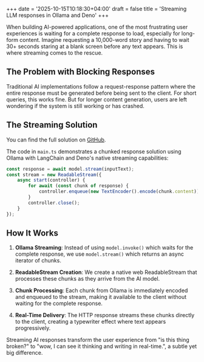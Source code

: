 +++
date = '2025-10-15T10:18:30+04:00'
draft = false
title = 'Streaming LLM responses in Ollama and Deno'
+++

When building AI-powered applications, one of the most frustrating user experiences is waiting for a complete response to load, especially for long-form content. Imagine requesting a 10,000-word story and having to wait 30+ seconds staring at a blank screen before any text appears. This is where streaming comes to the rescue.

## The Problem with Blocking Responses

Traditional AI implementations follow a request-response pattern where the entire response must be generated before being sent to the client. For short queries, this works fine. But for longer content generation, users are left wondering if the system is still working or has crashed.

## The Streaming Solution

You can find the full solution on [GitHub](https://github.com/hosainnet/ai-experiments/tree/main/deno-ollama-streaming-response).

The code in `main.ts` demonstrates a chunked response solution using Ollama with LangChain and Deno's native streaming capabilities:

```typescript
const response = await model.stream(inputText);
const stream = new ReadableStream({
    async start(controller) {
        for await (const chunk of response) {
            controller.enqueue(new TextEncoder().encode(chunk.content));
        }
        controller.close();
    }
});
```

## How It Works

1. **Ollama Streaming**: Instead of using `model.invoke()` which waits for the complete response, we use `model.stream()` which returns an async iterator of chunks.

2. **ReadableStream Creation**: We create a native web ReadableStream that processes these chunks as they arrive from the AI model.

3. **Chunk Processing**: Each chunk from Ollama is immediately encoded and enqueued to the stream, making it available to the client without waiting for the complete response.

4. **Real-Time Delivery**: The HTTP response streams these chunks directly to the client, creating a typewriter effect where text appears progressively.

Streaming AI responses transform the user experience from "is this thing broken?" to "wow, I can see it thinking and writing in real-time.", a subtle yet big difference.
